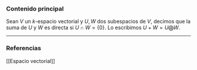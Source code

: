 ### Contenido principal

Sean $V$ un $k$-espacio vectorial y $U, W$ dos subespacios de $V$, decimos que la suma de $U$ y $W$ es directa si $U \cap W = \{0\}$. Lo escribimos $U+W = U \bigoplus W$.

--- 
### Referencias

[[Espacio vectorial]]